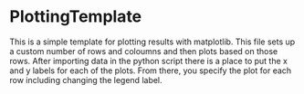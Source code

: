 # PlottingTemplate

This is a simple template for plotting results with matplotlib. This file sets up a custom number of rows and coloumns and then plots based on those rows. After importing data in the python script there is a place to put the x and y labels for each of the plots. From there, you specify the plot for each row including changing the legend label. 
